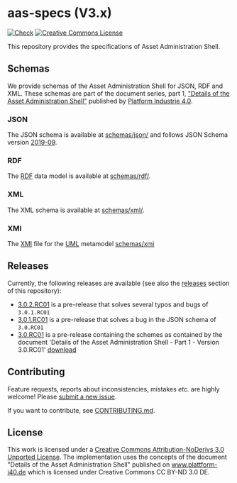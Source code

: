 # aas-specs (V3.x)

[![Check](
https://github.com/admin-shell-io/aas-specs/workflows/Check/badge.svg
)](
https://github.com/admin-shell-io/aas-specs/actions?query=workflow%3ACheck
)
[![Creative Commons License](
https://i.creativecommons.org/l/by-nd/3.0/88x31.png
)](
http://creativecommons.org/licenses/by-nd/3.0/
)

This repository provides the specifications of Asset Administration Shell.

## Schemas

We provide schemas of the Asset Administration Shell for JSON, RDF and XML. 
These schemas are part of the document series, part 1,
["Details of the Asset Administration Shell"](
https://www.plattform-i40.de/PI40/Redaktion/EN/Standardartikel/specification-administrationshell.html
) published by [Platform Industrie 4.0](http://www.plattform-i40.de).

### JSON

The JSON schema is available at
[schemas/json/](schemas/json/) and follows JSON Schema version [2019-09](
https://json-schema.org/specification-links.html#2019-09-formerly-known-as-draft-8
).

### RDF

The [RDF](
https://en.wikipedia.org/wiki/Resource_Description_Framework
) data model is available at [schemas/rdf/](schemas/rdf/).

### XML

The XML schema is available at [schemas/xml/](schemas/xml/).

### XMI

The [XMI](https://de.wikipedia.org/wiki/XML_Metadata_Interchange) file for the [UML](https://de.wikipedia.org/wiki/Unified_Modeling_Language) metamodel [schemas/xmi](schemas/xmi/)

## Releases

Currently, the following releases are available (see also the [releases](https://github.com/admin-shell-io/aas-specs/releases) section of this repository):
* [3.0.2.RC01](https://github.com/admin-shell-io/aas-specs/releases/tag/v3.0.2.RC01) is a pre-release that solves several typos and bugs of `3.0.1.RC01`
* [3.0.1.RC01](https://github.com/admin-shell-io/aas-specs/releases/tag/v3.0.1.RC01) is a pre-release that solves a bug in the JSON schema of `3.0.RC01`
* [3.0.RC01](https://github.com/admin-shell-io/aas-specs/releases/tag/v3.0.RC01) is a pre-release containing the schemes as contained by the document 'Details of the Asset Administration Shell - Part 1 - Version 3.0.RC01' [download](https://www.plattform-i40.de/PI40/Redaktion/EN/Downloads/Publikation/Details_of_the_Asset_Administration_Shell_Part1_V3.html)


## Contributing

Feature requests, reports about inconsistencies, mistakes *etc.* are highly
welcome! Please [submit a new issue](
https://github.com/admin-shell-io/aas-specs/issues/new
).

If you want to contribute, see [CONTRIBUTING.md](CONTRIBUTING.md).

## License

This work is licensed under a [Creative Commons Attribution-NoDerivs 3.0 Unported License](
http://creativecommons.org/licenses/by-nd/3.0/). The implementation uses the concepts of the
document "Details of the Asset Administration Shell" published on www.plattform-i40.de
which is licensed under Creative Commons CC BY-ND 3.0 DE.

